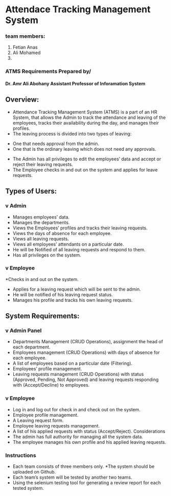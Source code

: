 # Attendace Tracking Management System 
### team members:
1. Fetian Anas
2. Ali Mohamed
3. 

### ATMS Requirements Prepared by/ 
#### Dr. Amr Ali Abohany Assistant Professor of Inforamation System

## Overview:
- Attendance Tracking Management System (ATMS) is a part of an HR 
System, that allows the Admin to track the attendance and leaving of the 
employees, tracks their availability during the day, and manages their 
profiles.
- The leaving process is divided into two types of leaving:
* One that needs approval from the admin.
* One that is the ordinary leaving which does not need any 
approvals.
- The Admin has all privileges to edit the employees’ data and accept or 
reject their leaving requests.
- The Employee checks in and out on the system and applies for leave 
requests.
## Types of Users:

### v Admin
* Manages employees’ data.
* Manages the departments.
* Views the Employees’ profiles and tracks their leaving requests.
* Views the days of absence for each employee.
* Views all leaving requests.
* Views all employees’ attendants on a particular date.
* He will be Notified of all leaving requests and respond to them.
* Has all privileges on the system.
### v Employee
*Checks in and out on the system.
* Applies for a leaving request which will be sent to the admin.
* He will be notified of his leaving request status.
* Manages his profile and tracks his own leaving requests.

## System Requirements:
### v Admin Panel
* Departments Management (CRUD Operations), assignment the 
head of each department.
* Employees management (CRUD Operations) with days of absence
for each employee.
* A list of employees based on a particular date (Filtering).
* Employees’ profile management.
* Leaving requests management (CRUD Operations) with status 
(Approved, Pending, Not Approved) and leaving requests 
responding with (Accept/Decline) to employees.
### v Employee
* Log in and log out for check in and check out on the system.
* Employee profile management.
* A Leaving request form.
* Employee leaving requests management.
* A list of his applied requests with status (Accept/Reject).
 Considerations
* The admin has full authority for managing all the system data.
* The employee manages his own profile and his applied leaving 
requests.
### Instructions
* Each team consists of three members only.
*The system should be uploaded on Github.
* Each team’s system will be tested by another two teams.
* Using the selenium testing tool for generating a review report 
for each tested system.
